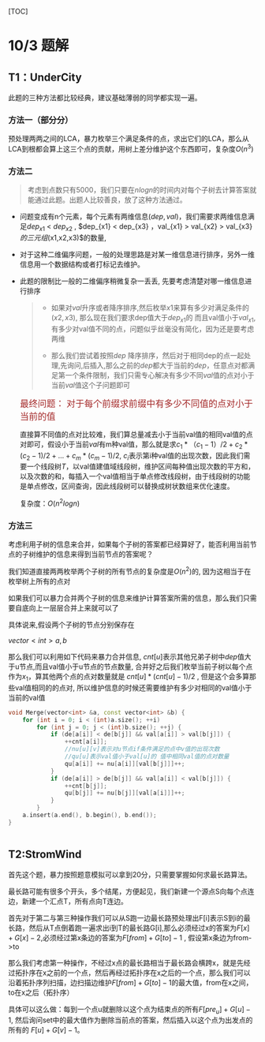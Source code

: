 [TOC]

# 10/3 题解

## T1：UnderCity



此题的三种方法都比较经典，建议基础薄弱的同学都实现一遍。

### 方法一（部分分）

预处理两两之间的LCA，暴力枚举三个满足条件的点，求出它们的LCA，那么从LCA到根都会算上这三个点的贡献，用树上差分维护这个东西即可，复杂度$O(n^3)$



### 方法二

> 考虑到点数只有5000，我们只要在$nlogn$的时间内对每个子树去计算答案就能通过此题。出题人比较善良，放了这种方法通过。

- 问题变成有n个元素，每个元素有两维信息$(dep, val)$，我们需要求两维信息满足$dep_{x1}$ < $dep_{x2}$ , $dep_{x1} < dep_{x3} $，$val_{x1} > val_{x2} > val_{x3}$的 三元组$(x1,x2,x3)$的数量,

- 对于这种二维偏序问题，一般的处理思路是对某一维信息进行排序，另外一维信息用一个数据结构或者打标记去维护。

- 此题的限制比一般的二维偏序稍微复杂一丢丢, 先要考虑清楚对哪一维信息进行排序

  >- 如果对$val$升序或者降序排序,然后枚举$x1$来算有多少对满足条件的$(x2,x3)$,   那么现在我们要求dep值大于$dep_{x1}$的 而且val值小于$val_{x1}$, 有多少对val值不同的点，问题似乎丝毫没有简化，因为还是要考虑两维
  >
  >- 那么我们尝试着按照$dep$ 降序排序，然后对于相同dep的点一起处理,先询问,后插入,那么之前的$dep$都大于当前的$dep$，任意点对都满足第一个条件限制，我们只需专心解决有多少不同$val$值的点对小于当前$val$值这个子问题即可
  >
  > 

  <font color=#A52A2A size=4 face="黑体"> 最终问题： 对于每个前缀求前缀中有多少不同值的点对小于当前的值</font>



  直接算不同值的点对比较难，我们算总量减去小于当前val值的相同val值的点对即可，假设小于当前$val$有m种val值，那么就是求$c_1* （c_1 - 1）/ 2 + c_2*(c_2-1)/2 + ... + c_m*(c_m-1)/2$,  $c_i$表示第i种val值的出现次数，因此我们需要一个线段树$T$，以val值建值域线段树，维护区间每种值出现次数的平方和，以及次数的和，每插入一个val值相当于单点修改线段树，由于线段树的功能是单点修改，区间查询，因此线段树可以替换成树状数组来优化速度。

  复杂度：$O(n^2logn)$


### 方法三 

考虑利用子树的信息来合并，如果每个子树的答案都已经算好了，能否利用当前节点的子树维护的信息来得到当前节点的答案呢？

我们知道直接两两枚举两个子树的所有节点的复杂度是$O(n^2)$的, 因为这相当于在枚举树上所有的点对

如果我们可以暴力合并两个子树的信息来维护计算答案所需的信息，那么我们只需要自底向上一层层合并上来就可以了

具体说来,假设两个子树的节点分别保存在

$vector <int> a, b$

那么我们可以利用如下代码来暴力合并信息, $cnt[u]$表示其他兄弟子树中$dep$值大于u节点,而且val值小于u节点的节点数量, 合并好之后我们枚举当前子树以每个点作为$x_1$，算其他两个点的点对数量就是 $cnt[u] * (cnt[u] - 1) / 2$  , 但是这个会多算那些val值相同的的点对, 所以维护信息的时候还需要维护有多少对相同的val值小于当前的val值



```cpp
void Merge(vector<int> &a, const vector<int> &b) {
    for (int i = 0; i < (int)a.size(); ++i)
        for (int j = 0; j < (int)b.size(); ++j) {
            if (de[a[i]] < de[b[j]] && val[a[i]] > val[b[j]]) {
                ++cnt[a[i]];
                //nu[u][v]表示对u节点if条件满足的点中v值的出现次数
                //qu[u]表示val值小于val[u]的 值中相同val值的点对数量
                qu[a[i]] += nu[a[i]][val[b[j]]]++;
            }
            if (de[a[i]] > de[b[j]] && val[a[i]] < val[b[j]]) {
                ++cnt[b[j]];
                qu[b[j]] += nu[b[j]][val[a[i]]]++;
            }
        }
    a.insert(a.end(), b.begin(), b.end());
}
 

```



## T2:StromWind



首先这个题，暴力按照题意模拟可以拿到20分，只需要掌握如何求最长路算法。

最长路可能有很多个开头，多个结尾，方便起见，我们新建一个源点S向每个点连边，新建一个汇点T，所有点向T连边。

首先对于第二与第三种操作我们可以从S跑一边最长路预处理出F[i]表示S到i的最长路，然后从T点倒着跑一遍求出i到T的最长路G[i],那么必须经过x的答案为$F[x] + G[x] - 2$,必须经过第x条边的答案为$F[from] + G[to]  - 1$ , 假设第x条边为from->to

那么我们考虑第一种操作，不经过x点的最长路相当于最长路会横跨x，就是先经过拓扑序在x之前的一个点，然后再经过拓扑序在x之后的一个点，那么我们可以沿着拓扑序列扫描，边扫描边维护$F[from] + G[to] - 1$的最大值，from在x之间，to在x之后（拓扑序）

具体可以这么做：每到一个点u就删除以这个点为结束点的所有$F[pre_u]+G[u]-1$, 然后询问set中的最大值作为删除当前点的答案，然后插入以这个点为出发点的所有的 $F[u] + G[v] - 1$。